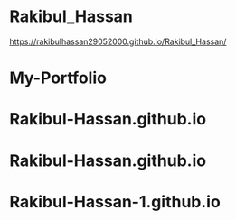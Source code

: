 # Rakibul_Hassan
https://rakibulhassan29052000.github.io/Rakibul_Hassan/
# My-Portfolio
# Rakibul-Hassan.github.io
# Rakibul-Hassan.github.io
# Rakibul-Hassan-1.github.io
